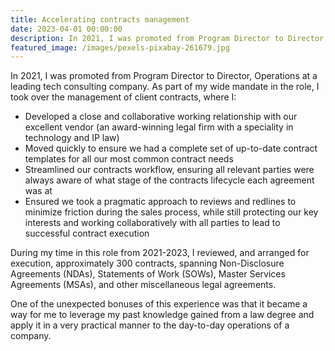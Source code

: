 ```yaml
---
title: Accelerating contracts management
date: 2023-04-01 00:00:00
description: In 2021, I was promoted from Program Director to Director, Operations at a leading tech consulting company. As part of my wide mandate in the role, I took over the management of client contracts, where I...
featured_image: /images/pexels-pixabay-261679.jpg
---
```


In 2021, I was promoted from Program Director to Director, Operations at a leading tech consulting company. As part of my wide mandate in the role, I took over the management of client contracts, where I:

- Developed a close and collaborative working relationship with our excellent vendor (an award-winning legal firm with a speciality in technology and IP law)
- Moved quickly to ensure we had a complete set of up-to-date contract templates for all our most common contract needs
- Streamlined our contracts workflow, ensuring all relevant parties were always aware of what stage of the contracts lifecycle each agreement was at
- Ensured we took a pragmatic approach to reviews and redlines to minimize friction during the sales process, while still protecting our key interests and working collaboratively with all parties to lead to successful contract execution

During my time in this role from 2021-2023, I reviewed, and arranged for execution, approximately 300 contracts, spanning Non-Disclosure Agreements (NDAs), Statements of Work (SOWs), Master Services Agreements (MSAs), and other miscellaneous legal agreements.

One of the unexpected bonuses of this experience was that it became a way for me to leverage my past knowledge gained from a law degree and apply it in a very practical manner to the day-to-day operations of a company.

